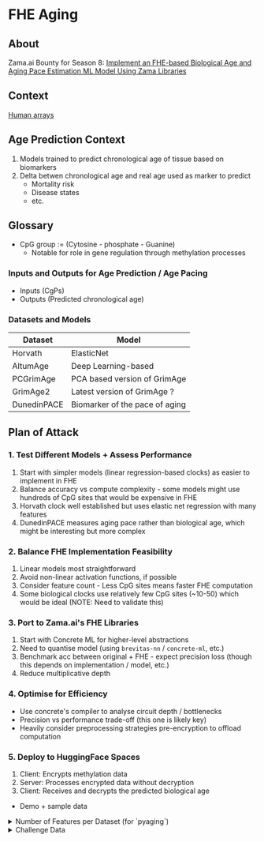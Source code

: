# FHE Aging

## About

Zama.ai Bounty for Season 8: [Implement an FHE-based Biological Age and Aging Pace Estimation ML Model Using Zama Libraries](https://github.com/zama-ai/bounty-program/issues/143)

## Context

[Human arrays](`/pyaging/tutorials/tutorial_dnam_illumina_human_array.ipynb`)

## Age Prediction Context

1. Models trained to predict chronological age of tissue based on biomarkers
2. Delta betwen chronological age and real age used as marker to predict
   - Mortality risk
   - Disease states
   - etc.

## Glossary

- CpG group := (Cytosine - phosphate - Guanine)
  - Notable for role in gene regulation through methylation processes

### Inputs and Outputs for Age Prediction / Age Pacing

- Inputs (CgPs)
- Outputs (Predicted chronological age)

### Datasets and Models

| Dataset | Model |
| - | - |
| Horvath | ElasticNet |
| AltumAge | Deep Learning-based |
| PCGrimAge | PCA based version of GrimAge |
| GrimAge2 | Latest version of GrimAge ? |
| DunedinPACE | Biomarker of the pace of aging |
  
## Plan of Attack

### 1. Test Different Models + Assess Performance

1. Start with simpler models (linear regression-based clocks) as easier to implement in FHE
2. Balance accuracy vs compute complexity - some models might use hundreds of CpG sites that would be expensive
in FHE
3. Horvath clock well established but uses elastic net regression with many features
4. DunedinPACE measures aging pace rather than biological age, which might be interesting but more complex

### 2. Balance FHE Implementation Feasibility

1. Linear models most straightforward
2. Avoid non-linear activation functions, if possible
3. Consider feature count - Less CpG sites means faster FHE computation
4. Some biological clocks use relatively few CpG sites (~10-50) which would be ideal (NOTE: Need to validate this)

### 3. Port to Zama.ai's FHE Libraries

1. Start with Concrete ML for higher-level abstractions
2. Need to quantise model (using `brevitas-nn` / `concrete-ml`, etc.)
3. Benchmark acc between original + FHE - expect precision loss (though this depends on implementation / model, etc.)
4. Reduce multiplicative depth

### 4. Optimise for Efficiency

- Use concrete's compiler to analyse circuit depth / bottlenecks
- Precision vs performance trade-off (this one is likely key)
- Heavily consider preprocessing strategies pre-encryption to offload computation

### 5. Deploy to HuggingFace Spaces

1. Client: Encrypts methylation data
2. Server: Processes encrypted data without decryption
3. Client: Receives and decrypts the predicted biological age
- Demo + sample data

<details>
<summary>Number of Features per Dataset (for `pyaging`)</summary>

</details>

<details>
<summary>Challenge Data</summary>

### Datasets

- The Illumina HumanMethylation450 BeadChip data
- GEO datasets like GSE40279 (often used for Horvath's clock)
- TCGA (The Cancer Genome Atlas) methylation data

#### `dnaMethyAge` R Package - Datasets

```
27k_reference: probeAnnotation21kdatMethUsed
CBL_common: coefs
CBL_specific: coefs
Cortex_common: coefs
DunedinPACE: coefs gold_standard_means
HannumG2013: coefs
HorvathS2013: coefs
HorvathS2018: coefs
LevineM2018: coefs
LuA2019: coefs
McEwenL2019: coefs
ShirebyG2020: coefs
YangZ2016: epiTOCcpgs
ZhangQ2019: coefs
ZhangY2017: coefs
subGSE174422: betas info
```

`betas`: Methylation beta values - actual DNA methylation measurements that serve as input
features for the model.
`X`

`coefs`: Coefficient matrices for different biological clock models.
Each named entry represents a different published biological age clock with its trained
coefficients.
`Weights?`

`probeAnnotation21kdatMethUsed`: Annotation data for DNA methlyation probes (CpG sites)
used in the models.
</details>